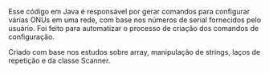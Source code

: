 Esse código em Java é responsável por gerar comandos para configurar várias ONUs em uma rede, com base nos números de serial fornecidos pelo usuário. 
Foi feito para automatizar o processo de criação dos comandos de configuração.

Criado com base nos estudos sobre array, manipulação de strings, laços de repetição e da classe Scanner.
